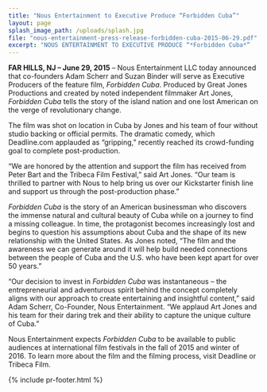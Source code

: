 ```yaml
---
title: "Nous Entertainment to Executive Produce “Forbidden Cuba”"
layout: page
splash_image_path: /uploads/splash.jpg
file: "nous-entertainment-press-release-forbidden-cuba-2015-06-29.pdf"
excerpt: "NOUS ENTERTAINMENT TO EXECUTIVE PRODUCE “*Forbidden Cuba*”   Drama-Comedy Filmed Before Embargo Lift; Depicts the Beauty of Life and Coming Change in Cuba"
---
```

**FAR HILLS, NJ – June 29, 2015** – Nous Entertainment LLC today announced that co-founders Adam Scherr and Suzan Binder will serve as Executive Producers of the feature film, *Forbidden Cuba*. Produced by Great Jones Productions and created by noted independent filmmaker Art Jones, *Forbidden Cuba* tells the story of the island nation and one lost American on the verge of revolutionary change.

The film was shot on location in Cuba by Jones and his team of four without studio backing or official permits. The dramatic comedy, which Deadline.com applauded as “gripping,” recently reached its crowd-funding goal to complete post-production.

“We are honored by the attention and support the film has received from Peter Bart and the Tribeca Film Festival,” said Art Jones. “Our team is thrilled to partner with Nous to help bring us over our Kickstarter finish line and support us through the post-production phase.”

*Forbidden Cuba* is the story of an American businessman who discovers the immense natural and cultural beauty of Cuba while on a journey to find a missing colleague. In time, the protagonist becomes increasingly lost and begins to question his assumptions about Cuba and the shape of its new relationship with the United States. As Jones noted, “The film and the awareness we can generate around it will help build needed connections between the people of Cuba and the U.S. who have been kept apart for over 50 years.”

“Our decision to invest in *Forbidden Cuba* was instantaneous – the entrepreneurial and adventurous spirit behind the concept completely aligns with our approach to create entertaining and insightful content,” said Adam Scherr, Co-Founder, Nous Entertainment. “We applaud Art Jones and his team for their daring trek and their ability to capture the unique culture of Cuba.”

Nous Entertainment expects *Forbidden Cuba* to be available to public audiences at international film festivals in the fall of 2015 and winter of 2016. To learn more about the film and the filming process, visit Deadline or Tribeca Film.


{% include pr-footer.html %}
